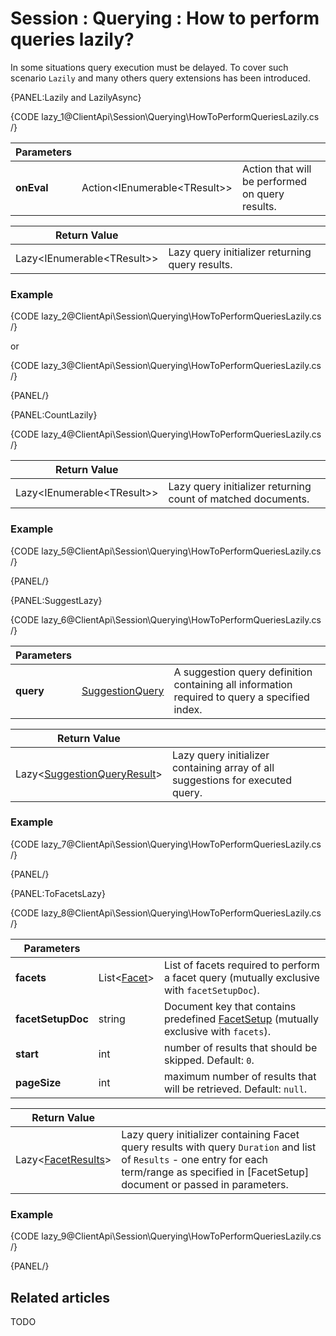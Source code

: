 # Session : Querying : How to perform queries lazily?

In some situations query execution must be delayed. To cover such scenario `Lazily` and many others query extensions has been introduced.

{PANEL:Lazily and LazilyAsync}

{CODE lazy_1@ClientApi\Session\Querying\HowToPerformQueriesLazily.cs /}

| Parameters | | |
| ------------- | ------------- | ----- |
| **onEval** | Action<IEnumerable&lt;TResult&gt;> | Action that will be performed on query results. |

| Return Value | |
| ------------- | ----- |
| Lazy<IEnumerable&lt;TResult&gt;> | Lazy query initializer returning query results. |

### Example

{CODE lazy_2@ClientApi\Session\Querying\HowToPerformQueriesLazily.cs /}

or

{CODE lazy_3@ClientApi\Session\Querying\HowToPerformQueriesLazily.cs /}

{PANEL/}

{PANEL:CountLazily}

{CODE lazy_4@ClientApi\Session\Querying\HowToPerformQueriesLazily.cs /}

| Return Value | |
| ------------- | ----- |
| Lazy<IEnumerable&lt;TResult&gt;> | Lazy query initializer returning count of matched documents. |

### Example

{CODE lazy_5@ClientApi\Session\Querying\HowToPerformQueriesLazily.cs /}

{PANEL/}

{PANEL:SuggestLazy}

{CODE lazy_6@ClientApi\Session\Querying\HowToPerformQueriesLazily.cs /}

| Parameters | | |
| ------------- | ------------- | ----- |
| **query** | [SuggestionQuery](../../../glossary/suggestion-query) | A suggestion query definition containing all information required to query a specified index. |

| Return Value | |
| ------------- | ----- |
| Lazy<[SuggestionQueryResult](../../../glossary/suggestion-query-result)> | Lazy query initializer containing array of all suggestions for executed query. |

### Example

{CODE lazy_7@ClientApi\Session\Querying\HowToPerformQueriesLazily.cs /}

{PANEL/}

{PANEL:ToFacetsLazy}

{CODE lazy_8@ClientApi\Session\Querying\HowToPerformQueriesLazily.cs /}

| Parameters | | |
| ------------- | ------------- | ----- |
| **facets** | List<[Facet](../../../glossary/facet)> | List of facets required to perform a facet query (mutually exclusive with `facetSetupDoc`). |
| **facetSetupDoc** | string | Document key that contains predefined [FacetSetup](../../../glossary/facet-setup) (mutually exclusive with `facets`). |
| **start** | int | number of results that should be skipped. Default: `0`. |
| **pageSize** | int | maximum number of results that will be retrieved. Default: `null`. |

| Return Value | |
| ------------- | ----- |
| Lazy<[FacetResults](../../../glossary/facet-results)> | Lazy query initializer containing Facet query results with query `Duration` and list of `Results` - one entry for each term/range as specified in [FacetSetup] document or passed in parameters. |

### Example

{CODE lazy_9@ClientApi\Session\Querying\HowToPerformQueriesLazily.cs /}

{PANEL/}

## Related articles

TODO